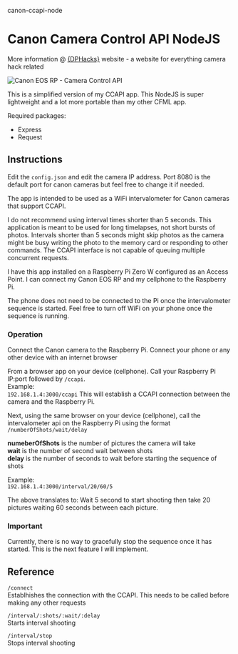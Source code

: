 canon-ccapi-node
# Canon Camera Control API NodeJS

More information @ [{DPHacks}](https://dphacks.com/how-to-canon-camera-control-api-ccapi/) website - a website for everything camera hack related

![Canon EOS RP - Camera Control API](https://i0.wp.com/dphacks.com/wp-content/uploads/2019/04/Canon-CCAPI-EOS-RP_1.jpg?resize=768%2C512&ssl=1 "Canon EOS RP - CCAPI")

This is a simplified version of my CCAPI app. This NodeJS is super lightweight and a lot more portable than my other CFML app.

Required packages:
- Express
- Request

## Instructions

Edit the ```config.json``` and edit the camera IP address. Port 8080 is the default port for canon cameras but feel free to change it if needed.

The app is intended to be used as a WiFi intervalometer for Canon cameras that support CCAPI.

I do not recommend using interval times shorter than 5 seconds. This application is meant to be used for long timelapses, not short bursts of photos. Intervals shorter than 5 seconds might skip photos as the camera might be busy writing the photo to the memory card or responding to other commands. The CCAPI interface is not capable of queuing multiple concurrent requests.

I have this app installed on a Raspberry Pi Zero W configured as an Access Point. I can connect my Canon EOS RP and my cellphone to the Raspberry Pi.

The phone does not need to be connected to the Pi once the intervalometer sequence is started. Feel free to turn off WiFi on your phone once the sequence is running.

### Operation

Connect the Canon camera to the Raspberry Pi.
Connect your phone or any other device with an internet browser

From a browser app on your device (cellphone). Call your Raspberry Pi IP:port followed by ```/ccapi```.\
Example:\
```192.168.1.4:3000/ccapi```
This will establish a CCAPI connection between the camera and the Raspberry Pi.

Next, using the same browser on your device (cellphone), call the intervalometer api on the Raspberry Pi using the format ```/numberOfShots/wait/delay```

**numeberOfShots** is the number of pictures the camera will take\
**wait** is the number of second wait between shots\
**delay** is the number of seconds to wait before starting the sequence of shots

Example:\
```192.168.1.4:3000/interval/20/60/5```

The above translates to: Wait 5 second to start shooting then take 20 pictures waiting 60 seconds between each picture.

### Important
Currently, there is no way to gracefully stop the sequence once it has started. This is the next feature I will implement.

## Reference

```/connect```\
Establhishes the connection with the CCAPI. This needs to be called before making any other requests

```/interval/:shots/:wait/:delay```\
Starts interval shooting

```/interval/stop```\
Stops interval shooting
